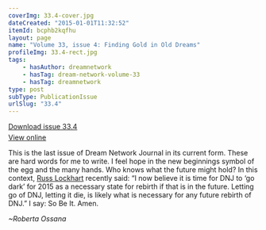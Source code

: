 ```yaml
---
coverImg: 33.4-cover.jpg
dateCreated: "2015-01-01T11:32:52"
itemId: bcphb2kqfhu
layout: page
name: "Volume 33, issue 4: Finding Gold in Old Dreams"
profileImg: 33.4-rect.jpg
tags:
    - hasAuthor: dreamnetwork
    - hasTag: dream-network-volume-33
    - hasTag: dreamnetwork
type: post
subType: PublicationIssue
urlSlug: "33.4"
---
```


<p style="margin-block-end: 5px; margin-block-start: 5px;"><a href="../files/pdfs/Volume_33/33.4_gold_in_old_dreams.pdf" download="">Download issue 33.4</a></p><p style="margin-block-end: 5px; margin-block-start: 5px;"><a href="../files/pdfs/Volume_33/33.4_gold_in_old_dreams.pdf">View online</a></p>

This is the last issue of Dream Network Journal in its current form. These are hard words for me to write. I feel hope in the new beginnings symbol of the egg and the many hands. Who knows what the future might hold? In this context, [Russ Lockhart](../@ral) recently said: “I now believe it is time for DNJ to ‘go dark’ for 2015 as a necessary state for rebirth if that is in the future. Letting go of DNJ, letting it die, is likely what is necessary for any future rebirth of DNJ.” I say: So Be It. Amen.

_~Roberta Ossana_
